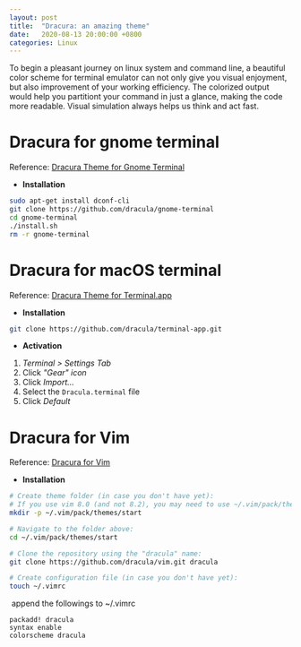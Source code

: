 ```yaml
---
layout: post
title:  "Dracura: an amazing theme"
date:   2020-08-13 20:00:00 +0800
categories: Linux
---
```




To begin a pleasant journey on linux system and command line, a beautiful color scheme for terminal emulator can not only give you visual enjoyment, but also improvement of your working efficiency. The colorized output would help you partitiont your command in just a glance, making the code more readable. Visual simulation always helps us think and act fast.

# Dracura for gnome terminal

Reference: [Dracura Theme for Gnome Terminal](https://draculatheme.com/gnome-terminal/)

* **Installation**

```bash
sudo apt-get install dconf-cli
git clone https://github.com/dracula/gnome-terminal
cd gnome-terminal
./install.sh
rm -r gnome-terminal
```

# Dracura for macOS terminal

Reference: [Dracura Theme for Terminal.app](https://draculatheme.com/terminal)

* **Installation**

```bash
git clone https://github.com/dracula/terminal-app.git
```

* **Activation**

1. *Terminal > Settings Tab*
2. Click *"Gear" icon*
3. Click *Import...*
4. Select the `Dracula.terminal` file
5. Click *Default*

# Dracura for Vim

Reference: [Dracura for Vim](https://draculatheme.com/vim)

* **Installation**

```bash
# Create theme folder (in case you don't have yet):
# If you use vim 8.0 (and not 8.2), you may need to use ~/.vim/pack/themes/opt instead.
mkdir -p ~/.vim/pack/themes/start

# Navigate to the folder above:
cd ~/.vim/pack/themes/start

# Clone the repository using the "dracula" name:
git clone https://github.com/dracula/vim.git dracula

# Create configuration file (in case you don't have yet):
touch ~/.vimrc
```

​		append the followings to ~/.vimrc

```
packadd! dracula
syntax enable
colorscheme dracula
```

